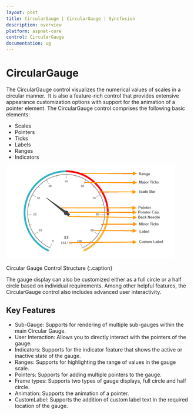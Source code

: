 ```yaml
---
layout: post
title: CircularGauge | CircularGauge | Syncfusion
description: overview
platform: aspnet-core
control: CircularGauge
documentation: ug
---
```


# CircularGauge

The CircularGauge control visualizes the numerical values of scales in a circular manner.  It is also a feature-rich control that provides extensive appearance customization options with support for the animation of a pointer element. The CircularGauge control comprises the following basic elements:

* Scales
* Pointers
* Ticks
* Labels
* Ranges
* Indicators

![](Overview_images/Overview_img1.png)

Circular Gauge Control Structure
{:.caption}

The gauge display can also be customized either as a full circle or a half circle based on individual requirements. Among other helpful features, the CircularGauge control also includes advanced user interactivity.

## Key Features

* Sub-Gauge: Supports for rendering of multiple sub-gauges within the main Circular Gauge.
* User Interaction: Allows you to directly interact with the pointers of the gauge.
* Indicators: Supports for the indicator feature that shows the active or inactive state of the gauge.
* Ranges: Supports for highlighting the range of values in the gauge scale.
* Pointers: Supports for adding multiple pointers to the gauge.
* Frame types: Supports two types of gauge displays, full circle and half circle.
* Animation: Supports the animation of a pointer.
* CustomLabel: Supports the addition of custom label text in the required location of the gauge.
